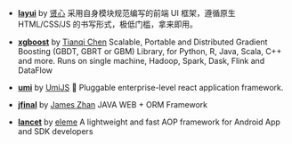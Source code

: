 - **[layui](https://github.com/sentsin/layui)** by [贤心](https://github.com/sentsin)
    采用自身模块规范编写的前端 UI 框架，遵循原生 HTML/CSS/JS 的书写形式，极低门槛，拿来即用。
        
- **[xgboost](https://github.com/dmlc/xgboost)** by [Tianqi Chen](https://github.com/tqchen)
    Scalable, Portable and Distributed Gradient Boosting (GBDT, GBRT or GBM) Library,  for Python, R, Java, Scala, C++ and more. Runs on single machine, Hadoop, Spark, Dask, Flink and DataFlow
        
- **[umi](https://github.com/umijs/umi)** by [UmiJS](https://github.com/umijs)
    🌋 Pluggable enterprise-level react application framework.
        
- **[jfinal](https://github.com/jfinal/jfinal)** by [James Zhan](https://github.com/jfinal)
    JAVA WEB + ORM Framework
        
- **[lancet](https://github.com/eleme/lancet)** by [eleme](https://github.com/eleme)
    A lightweight and fast AOP framework for Android App and SDK developers
        

